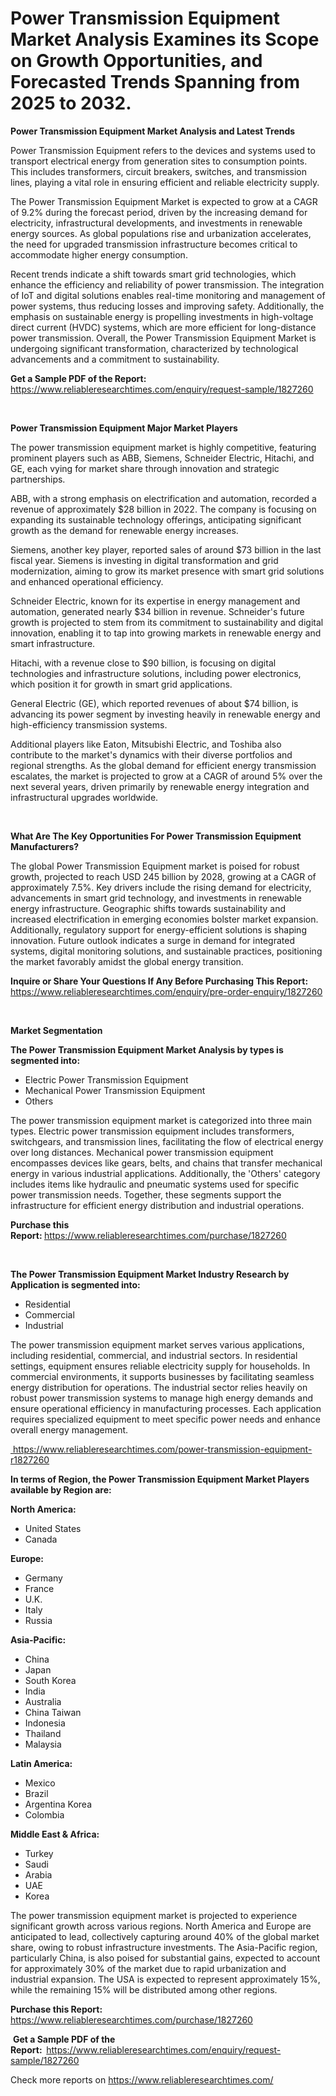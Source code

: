 <p><h1>Power Transmission Equipment Market Analysis Examines its Scope on Growth Opportunities, and Forecasted Trends Spanning from 2025 to 2032.</h1></p><p><strong>Power Transmission Equipment Market Analysis and Latest Trends</strong></p>
<p><p>Power Transmission Equipment refers to the devices and systems used to transport electrical energy from generation sites to consumption points. This includes transformers, circuit breakers, switches, and transmission lines, playing a vital role in ensuring efficient and reliable electricity supply. </p><p>The Power Transmission Equipment Market is expected to grow at a CAGR of 9.2% during the forecast period, driven by the increasing demand for electricity, infrastructural developments, and investments in renewable energy sources. As global populations rise and urbanization accelerates, the need for upgraded transmission infrastructure becomes critical to accommodate higher energy consumption. </p><p>Recent trends indicate a shift towards smart grid technologies, which enhance the efficiency and reliability of power transmission. The integration of IoT and digital solutions enables real-time monitoring and management of power systems, thus reducing losses and improving safety. Additionally, the emphasis on sustainable energy is propelling investments in high-voltage direct current (HVDC) systems, which are more efficient for long-distance power transmission. Overall, the Power Transmission Equipment Market is undergoing significant transformation, characterized by technological advancements and a commitment to sustainability.</p></p>
<p><strong>Get a Sample PDF of the Report:&nbsp;</strong> <a href="https://www.reliableresearchtimes.com/enquiry/request-sample/1827260?utm_campaign=2105&utm_medium=2&utm_source=Github&utm_content=ia&utm_term=22022025&utm_id=power-transmission-equipment">https://www.reliableresearchtimes.com/enquiry/request-sample/1827260</a></p>
<p>&nbsp;</p>
<p><strong>Power Transmission Equipment Major Market Players</strong></p>
<p><p>The power transmission equipment market is highly competitive, featuring prominent players such as ABB, Siemens, Schneider Electric, Hitachi, and GE, each vying for market share through innovation and strategic partnerships. </p><p>ABB, with a strong emphasis on electrification and automation, recorded a revenue of approximately $28 billion in 2022. The company is focusing on expanding its sustainable technology offerings, anticipating significant growth as the demand for renewable energy increases.</p><p>Siemens, another key player, reported sales of around $73 billion in the last fiscal year. Siemens is investing in digital transformation and grid modernization, aiming to grow its market presence with smart grid solutions and enhanced operational efficiency.</p><p>Schneider Electric, known for its expertise in energy management and automation, generated nearly $34 billion in revenue. Schneider's future growth is projected to stem from its commitment to sustainability and digital innovation, enabling it to tap into growing markets in renewable energy and smart infrastructure.</p><p>Hitachi, with a revenue close to $90 billion, is focusing on digital technologies and infrastructure solutions, including power electronics, which position it for growth in smart grid applications.</p><p>General Electric (GE), which reported revenues of about $74 billion, is advancing its power segment by investing heavily in renewable energy and high-efficiency transmission systems. </p><p>Additional players like Eaton, Mitsubishi Electric, and Toshiba also contribute to the market's dynamics with their diverse portfolios and regional strengths. As the global demand for efficient energy transmission escalates, the market is projected to grow at a CAGR of around 5% over the next several years, driven primarily by renewable energy integration and infrastructural upgrades worldwide.</p></p>
<p>&nbsp;</p>
<p><strong>What Are The Key Opportunities For Power Transmission Equipment Manufacturers?</strong></p>
<p><p>The global Power Transmission Equipment market is poised for robust growth, projected to reach USD 245 billion by 2028, growing at a CAGR of approximately 7.5%. Key drivers include the rising demand for electricity, advancements in smart grid technology, and investments in renewable energy infrastructure. Geographic shifts towards sustainability and increased electrification in emerging economies bolster market expansion. Additionally, regulatory support for energy-efficient solutions is shaping innovation. Future outlook indicates a surge in demand for integrated systems, digital monitoring solutions, and sustainable practices, positioning the market favorably amidst the global energy transition.</p></p>
<p><strong>Inquire or Share Your Questions If Any Before Purchasing This Report:</strong> <a href="https://www.reliableresearchtimes.com/enquiry/pre-order-enquiry/1827260?utm_campaign=2105&utm_medium=2&utm_source=Github&utm_content=ia&utm_term=22022025&utm_id=power-transmission-equipment">https://www.reliableresearchtimes.com/enquiry/pre-order-enquiry/1827260</a></p>
<p>&nbsp;</p>
<p><strong>Market Segmentation</strong></p>
<p><strong>The Power Transmission Equipment Market Analysis by types is segmented into:</strong></p>
<p><ul><li>Electric Power Transmission Equipment</li><li>Mechanical Power Transmission Equipment</li><li>Others</li></ul></p>
<p><p>The power transmission equipment market is categorized into three main types. Electric power transmission equipment includes transformers, switchgears, and transmission lines, facilitating the flow of electrical energy over long distances. Mechanical power transmission equipment encompasses devices like gears, belts, and chains that transfer mechanical energy in various industrial applications. Additionally, the 'Others' category includes items like hydraulic and pneumatic systems used for specific power transmission needs. Together, these segments support the infrastructure for efficient energy distribution and industrial operations.</p></p>
<p><strong>Purchase this Report:&nbsp;</strong><a href="https://www.reliableresearchtimes.com/purchase/1827260?utm_campaign=2105&utm_medium=2&utm_source=Github&utm_content=ia&utm_term=22022025&utm_id=power-transmission-equipment">https://www.reliableresearchtimes.com/purchase/1827260</a></p>
<p>&nbsp;</p>
<p><strong>The Power Transmission Equipment Market Industry Research by Application is segmented into:</strong></p>
<p><ul><li>Residential</li><li>Commercial</li><li>Industrial</li></ul></p>
<p><p>The power transmission equipment market serves various applications, including residential, commercial, and industrial sectors. In residential settings, equipment ensures reliable electricity supply for households. In commercial environments, it supports businesses by facilitating seamless energy distribution for operations. The industrial sector relies heavily on robust power transmission systems to manage high energy demands and ensure operational efficiency in manufacturing processes. Each application requires specialized equipment to meet specific power needs and enhance overall energy management.</p></p>
<p><a href="https://www.reliableresearchtimes.com/power-transmission-equipment-r1827260?utm_campaign=2105&utm_medium=2&utm_source=Github&utm_content=ia&utm_term=22022025&utm_id=power-transmission-equipment">&nbsp;https://www.reliableresearchtimes.com/power-transmission-equipment-r1827260</a></p>
<p><strong>In terms of Region, the Power Transmission Equipment Market Players available by Region are:</strong></p>
<p>
    <p> <strong> North America: </strong>
        <ul>
            <li>United States</li>
            <li>Canada</li>
        </ul>
        </p> 
    <p> <strong> Europe: </strong>
        <ul>
            <li>Germany</li>
            <li>France</li>
            <li>U.K.</li>
            <li>Italy</li>
            <li>Russia</li>
        </ul>
        </p> 
    <p> <strong> Asia-Pacific: </strong>
        <ul>
            <li>China</li>
            <li>Japan</li>
            <li>South Korea</li>
            <li>India</li>
            <li>Australia</li>
            <li>China Taiwan</li>
            <li>Indonesia</li>
            <li>Thailand</li>
            <li>Malaysia</li>
        </ul>
        </p> 
    <p> <strong> Latin America: </strong>
        <ul>
            <li>Mexico</li>
            <li>Brazil</li>
            <li>Argentina Korea</li>
            <li>Colombia</li>
        </ul>
        </p> 
    <p> <strong> Middle East & Africa: </strong>
        <ul>
            <li>Turkey</li>
            <li>Saudi</li>
            <li>Arabia</li>
            <li>UAE</li>
            <li>Korea</li>
        </ul>
    </p>
    </p>
<p><p>The power transmission equipment market is projected to experience significant growth across various regions. North America and Europe are anticipated to lead, collectively capturing around 40% of the global market share, owing to robust infrastructure investments. The Asia-Pacific region, particularly China, is also poised for substantial gains, expected to account for approximately 30% of the market due to rapid urbanization and industrial expansion. The USA is expected to represent approximately 15%, while the remaining 15% will be distributed among other regions.</p></p>
<p><strong>Purchase this Report: </strong><a href="https://www.reliableresearchtimes.com/purchase/1827260?utm_campaign=2105&utm_medium=2&utm_source=Github&utm_content=ia&utm_term=22022025&utm_id=power-transmission-equipment">https://www.reliableresearchtimes.com/purchase/1827260</a></p>
<p>&nbsp;<strong>Get a Sample PDF of the Report:&nbsp;&nbsp;</strong><a href="https://www.reliableresearchtimes.com/enquiry/request-sample/1827260?utm_campaign=2105&utm_medium=2&utm_source=Github&utm_content=ia&utm_term=22022025&utm_id=power-transmission-equipment">https://www.reliableresearchtimes.com/enquiry/request-sample/1827260</a></p>
<p><strong></strong></p>
<p>Check more reports on <a href="https://www.reliableresearchtimes.com/?utm_campaign=2105&utm_medium=2&utm_source=Github&utm_content=ia&utm_term=22022025&utm_id=power-transmission-equipment">https://www.reliableresearchtimes.com/</a></p>